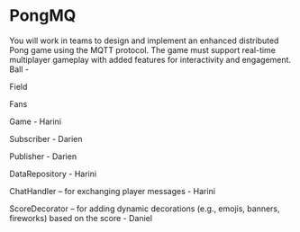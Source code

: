 # PongMQ
You will work in teams to design and implement an enhanced distributed Pong game using the MQTT protocol. The game must support real-time multiplayer gameplay with added features for interactivity and engagement.
Ball - 

Field

Fans

Game - Harini 

Subscriber - Darien

Publisher - Darien

DataRepository - Harini 

ChatHandler – for exchanging player messages - Harini

ScoreDecorator – for adding dynamic decorations (e.g., emojis, banners, fireworks) based on the score - Daniel
